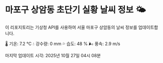 
# 마포구 상암동 초단기 실황 날씨 정보 🌤️

이 리포지토리는 기상청 API를 사용하여 서울 마포구 상암동의 날씨 정보를 업데이트합니다. 

🌡️ 기온: 7.2 ℃
💧 강수량: 0 mm
💦 습도: 48 %
🌬️ 풍속: 2.9 m/s

마지막 업데이트 시각: 2025년 10월 27일 04시 08분    
